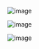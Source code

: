 ![image](https://github.com/user-attachments/assets/118561c5-31e7-4386-a101-38da4c81dae3)

![image](https://github.com/user-attachments/assets/22833ff3-6e55-40bb-90d3-4eed3de4a45d)

![image](https://github.com/user-attachments/assets/7b138e53-210a-4134-9782-104af603f4ec)
